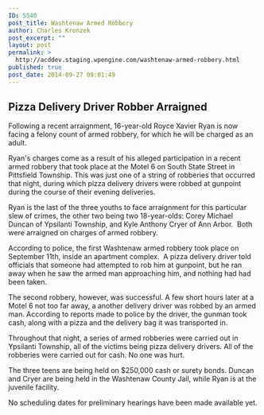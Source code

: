 ```yaml
---
ID: 5540
post_title: Washtenaw Armed Robbery
author: Charles Kronzek
post_excerpt: ""
layout: post
permalink: >
  http://acddev.staging.wpengine.com/washtenaw-armed-robbery.html
published: true
post_date: 2014-09-27 09:01:49
---
```

<h2>Pizza Delivery Driver Robber Arraigned</h2>
Following a recent arraignment, 16-year-old Royce Xavier Ryan is now facing a felony count of armed robbery, for which he will be charged as an adult.

Ryan's charges come as a result of his alleged participation in a recent armed robbery that took place at the Motel 6 on South State Street in Pittsfield Township. This was just one of a string of robberies that occurred that night, during which pizza delivery drivers were robbed at gunpoint during the course of their evening deliveries.<!--more-->

Ryan is the last of the three youths to face arraignment for this particular slew of crimes, the other two being two 18-year-olds: Corey Michael Duncan of Ypsilanti Township, and Kyle Anthony Cryer of Ann Arbor.  Both were arraigned on charges of armed robbery.

According to police, the first Washtenaw armed robbery took place on September 11th, inside an apartment complex.  A pizza delivery driver told officials that someone had attempted to rob him at gunpoint, but he ran away when he saw the armed man approaching him, and nothing had had been taken.

The second robbery, however, was successful. A few short hours later at a Motel 6 not too far away, a another delivery driver was robbed by an armed man. According to reports made to police by the driver, the gunman took cash, along with a pizza and the delivery bag it was transported in.

Throughout that night, a series of armed robberies were carried out in Ypsilanti Township, all of the victims being pizza delivery drivers. All of the robberies were carried out for cash. No one was hurt.

The three teens are being held on $250,000 cash or surety bonds. Duncan and Cryer are being held in the Washtenaw County Jail, while Ryan is at the juvenile facility.

No scheduling dates for preliminary hearings have been made available yet.